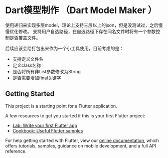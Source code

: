 # Dart模型制作 （Dart Model Maker ）

使用递归来实现多层model，理论上支持三层以上的json，但是没测试过，之后慢慢优化修改。
支持用户自选路径，在自选路径下存在同名文件时将有一个参数控制是否覆盖文件。

后续应该会给打包出来作为一个小工具使用，目前考虑的是：
- 支持定义文件名
- 定义class名称
- 是否将所有非List参数修改为String
- 是否需要增加final关键字

## Getting Started

This project is a starting point for a Flutter application.

A few resources to get you started if this is your first Flutter project:

- [Lab: Write your first Flutter app](https://flutter.dev/docs/get-started/codelab)
- [Cookbook: Useful Flutter samples](https://flutter.dev/docs/cookbook)

For help getting started with Flutter, view our
[online documentation](https://flutter.dev/docs), which offers tutorials,
samples, guidance on mobile development, and a full API reference.
